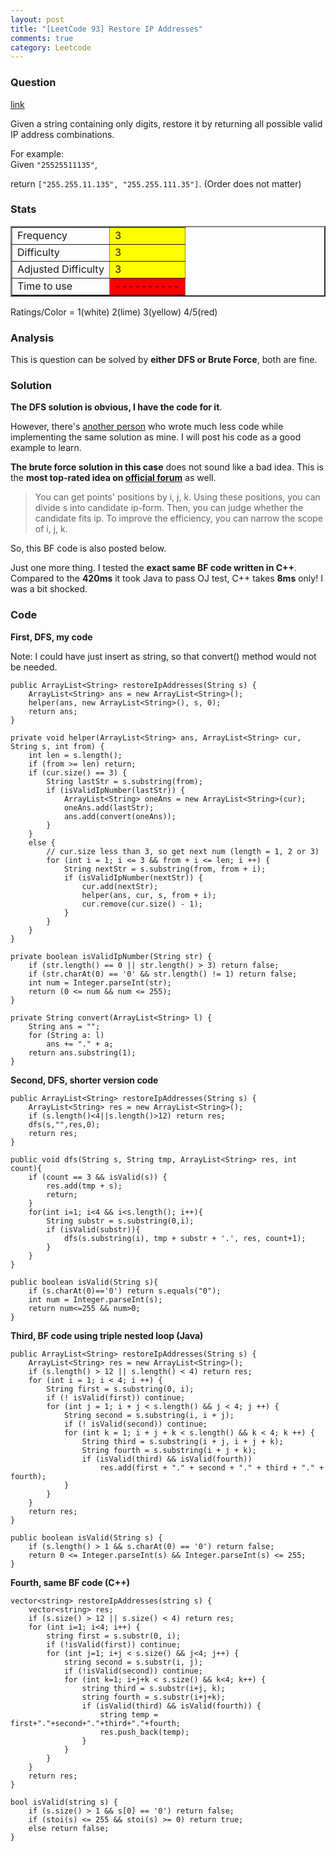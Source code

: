 ```yaml
---
layout: post
title: "[LeetCode 93] Restore IP Addresses"
comments: true
category: Leetcode
---
```


### Question

[link](https://oj.leetcode.com/problems/restore-ip-addresses/)

<div class="question-content">
            <p></p><p>Given a string containing only digits, restore it by returning all possible valid IP address combinations.</p>

<p>
For example:<br>
Given <code>"25525511135"</code>,
</p>
<p>
return <code>["255.255.11.135", "255.255.111.35"]</code>. (Order does not matter)
</p><p></p>
          </div>

### Stats

<table border="2">
	<tr>
		<td>Frequency</td>
		<td bgcolor="yellow">3</td>
	</tr>
	<tr>
		<td>Difficulty</td>
		<td bgcolor="yellow">3</td>
	</tr>
	<tr>
		<td>Adjusted Difficulty</td>
		<td bgcolor="yellow">3</td>
	</tr>
	<tr>
		<td>Time to use</td>
		<td bgcolor="red">----------</td>
	</tr>
</table>

Ratings/Color = 1(white) 2(lime) 3(yellow) 4/5(red)

### Analysis

This is question can be solved by **either DFS or Brute Force**, both are fine.

### Solution

**The DFS solution is obvious, I have the code for it**.

However, there's [another person](http://blog.csdn.net/u011095253/article/details/9158449) who wrote much less code while implementing the same solution as mine. I will post his code as a good example to learn.

**The brute force solution in this case** does not sound like a bad idea. This is the **most top-rated idea on [official forum](https://oj.leetcode.com/discuss/77/restore-ip-addresses)** as well.

> You can get points' positions by i, j, k. Using these positions, you can divide s into candidate ip-form. Then, you can judge whether the candidate fits ip. To improve the efficiency, you can narrow the scope of i, j, k.

So, this BF code is also posted below.

Just one more thing. I tested the **exact same BF code written in C++**. Compared to the **420ms** it took Java to pass OJ test, C++ takes **8ms** only! I was a bit shocked.

### Code

**First, DFS, my code**

Note: I could have just insert as string, so that convert() method would not be needed.

    public ArrayList<String> restoreIpAddresses(String s) {
        ArrayList<String> ans = new ArrayList<String>();
        helper(ans, new ArrayList<String>(), s, 0);
        return ans;
    }

    private void helper(ArrayList<String> ans, ArrayList<String> cur, String s, int from) {
        int len = s.length();
        if (from >= len) return;
        if (cur.size() == 3) {
            String lastStr = s.substring(from);
            if (isValidIpNumber(lastStr)) {
                ArrayList<String> oneAns = new ArrayList<String>(cur);
                oneAns.add(lastStr);
                ans.add(convert(oneAns));
            }
        }
        else {
            // cur.size less than 3, so get next num (length = 1, 2 or 3)
            for (int i = 1; i <= 3 && from + i <= len; i ++) {
                String nextStr = s.substring(from, from + i);
                if (isValidIpNumber(nextStr)) {
                    cur.add(nextStr);
                    helper(ans, cur, s, from + i);
                    cur.remove(cur.size() - 1);
                }
            }
        }
    }

    private boolean isValidIpNumber(String str) {
        if (str.length() == 0 || str.length() > 3) return false;
        if (str.charAt(0) == '0' && str.length() != 1) return false;
        int num = Integer.parseInt(str);
        return (0 <= num && num <= 255);
    }

    private String convert(ArrayList<String> l) {
        String ans = "";
        for (String a: l)
            ans += "." + a;
        return ans.substring(1);
    }

**Second, DFS, shorter version code**

    public ArrayList<String> restoreIpAddresses(String s) {
        ArrayList<String> res = new ArrayList<String>();
        if (s.length()<4||s.length()>12) return res;
        dfs(s,"",res,0);
        return res;
    }

    public void dfs(String s, String tmp, ArrayList<String> res, int count){
        if (count == 3 && isValid(s)) {
            res.add(tmp + s);
            return;
        }
        for(int i=1; i<4 && i<s.length(); i++){
            String substr = s.substring(0,i);
            if (isValid(substr)){
                dfs(s.substring(i), tmp + substr + '.', res, count+1);
            }
        }
    }

    public boolean isValid(String s){
        if (s.charAt(0)=='0') return s.equals("0");
        int num = Integer.parseInt(s);
        return num<=255 && num>0;
    }

**Third, BF code using triple nested loop (Java)**

    public ArrayList<String> restoreIpAddresses(String s) {
        ArrayList<String> res = new ArrayList<String>();
        if (s.length() > 12 || s.length() < 4) return res;
        for (int i = 1; i < 4; i ++) {
            String first = s.substring(0, i);
            if (! isValid(first)) continue;
            for (int j = 1; i + j < s.length() && j < 4; j ++) {
                String second = s.substring(i, i + j);
                if (! isValid(second)) continue;
                for (int k = 1; i + j + k < s.length() && k < 4; k ++) {
                    String third = s.substring(i + j, i + j + k);
                    String fourth = s.substring(i + j + k);
                    if (isValid(third) && isValid(fourth))
                        res.add(first + "." + second + "." + third + "." + fourth);
                }
            }
        }
        return res;
    }

    public boolean isValid(String s) {
        if (s.length() > 1 && s.charAt(0) == '0') return false;
        return 0 <= Integer.parseInt(s) && Integer.parseInt(s) <= 255;
    }

**Fourth, same BF code (C++)**

    vector<string> restoreIpAddresses(string s) {
        vector<string> res;
        if (s.size() > 12 || s.size() < 4) return res;
        for (int i=1; i<4; i++) {
            string first = s.substr(0, i);
            if (!isValid(first)) continue;
            for (int j=1; i+j < s.size() && j<4; j++) {
                string second = s.substr(i, j);
                if (!isValid(second)) continue;
                for (int k=1; i+j+k < s.size() && k<4; k++) {
                    string third = s.substr(i+j, k);
                    string fourth = s.substr(i+j+k);
                    if (isValid(third) && isValid(fourth)) {
                        string temp = first+"."+second+"."+third+"."+fourth;
                        res.push_back(temp);
                    }
                }
            }
        }
        return res;
    }

    bool isValid(string s) {
        if (s.size() > 1 && s[0] == '0') return false;
        if (stoi(s) <= 255 && stoi(s) >= 0) return true;
        else return false;
    }
